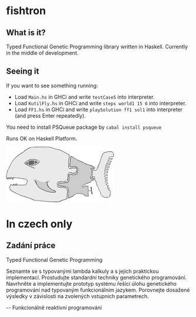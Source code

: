 fishtron
========

What is it?
-----------

Typed Functional Genetic Programming library written in Haskell. Currently in the middle of development.

Seeing it
---------

If you want to see something running:
* Load `Main.hs` in GHCi and write `testCase5` into interpreter.
* Load `KutilFly.hs` in GHCi and write `steps world1 15 6` into interpreter.
* Load `FF1.hs` in GHCi and write `playSolution ff1 sol1` into interpreter (and press Enter repeatedly).

You need to install PSQueue package by `cabal install psqueue`

Runs OK on Haskell Platform.

![](http://github.com/tomkren/fishtron/raw/master/docs/logo.png)

In czech only
=============

Zadání práce
------------

Typed Functional Genetic Programming

Seznamte se s typovanými lambda kalkuly a s jejich praktickou implementací. 
Prostudujte standardní techniky genetického programování. 
Navrhněte a implementujte prototyp systému řešící úlohu genetického programování nad typovaným funkcionálním jazykem. 
Porovnejte dosažené výsledky v závislosti na zvolených vstupních parametrech. 

-- Funkcionálně reaktivní programování